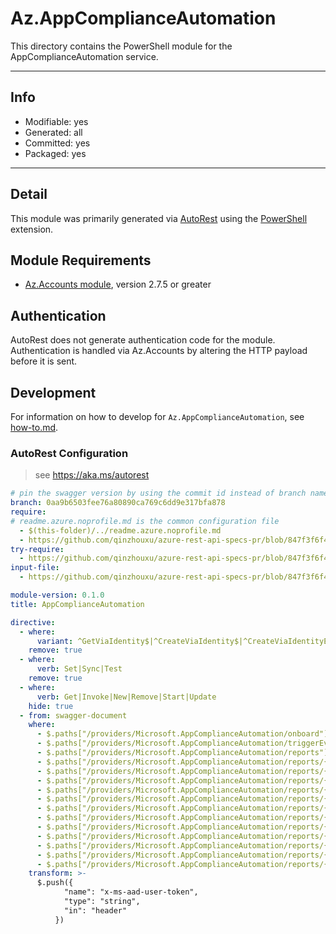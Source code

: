 <!-- region Generated -->
# Az.AppComplianceAutomation
This directory contains the PowerShell module for the AppComplianceAutomation service.

---
## Info
- Modifiable: yes
- Generated: all
- Committed: yes
- Packaged: yes

---
## Detail
This module was primarily generated via [AutoRest](https://github.com/Azure/autorest) using the [PowerShell](https://github.com/Azure/autorest.powershell) extension.

## Module Requirements
- [Az.Accounts module](https://www.powershellgallery.com/packages/Az.Accounts/), version 2.7.5 or greater

## Authentication
AutoRest does not generate authentication code for the module. Authentication is handled via Az.Accounts by altering the HTTP payload before it is sent.

## Development
For information on how to develop for `Az.AppComplianceAutomation`, see [how-to.md](how-to.md).
<!-- endregion -->

### AutoRest Configuration
> see https://aka.ms/autorest

```yaml
# pin the swagger version by using the commit id instead of branch name
branch: 0aa9b6503fee76a80890ca769c6dd9e317bfa878
require:
# readme.azure.noprofile.md is the common configuration file
  - $(this-folder)/../readme.azure.noprofile.md
  - https://github.com/qinzhouxu/azure-rest-api-specs-pr/blob/847f3f6f4ec2d876241a5d4df6721d8cd872bbf3/specification/appcomplianceautomation/resource-manager/readme.md
try-require: 
  - https://github.com/qinzhouxu/azure-rest-api-specs-pr/blob/847f3f6f4ec2d876241a5d4df6721d8cd872bbf3/specification/appcomplianceautomation/resource-manager/readme.powershell.md
input-file:
  - https://github.com/qinzhouxu/azure-rest-api-specs-pr/blob/847f3f6f4ec2d876241a5d4df6721d8cd872bbf3/specification/appcomplianceautomation/resource-manager/Microsoft.AppComplianceAutomation/preview/2023-02-15-preview/appcomplianceautomation.json

module-version: 0.1.0
title: AppComplianceAutomation

directive:
  - where:
      variant: ^GetViaIdentity$|^CreateViaIdentity$|^CreateViaIdentityExpanded$|^DeleteViaIdentity$|^UpdateViaIdentity$|^UpdateViaIdentityExpanded$|^CheckViaIdentity$|^CheckViaIdentityExpanded$
    remove: true
  - where:
      verb: Set|Sync|Test
    remove: true
  - where:
      verb: Get|Invoke|New|Remove|Start|Update
    hide: true
  - from: swagger-document
    where:
      - $.paths["/providers/Microsoft.AppComplianceAutomation/onboard"].post.parameters
      - $.paths["/providers/Microsoft.AppComplianceAutomation/triggerEvaluation"].post.parameters
      - $.paths["/providers/Microsoft.AppComplianceAutomation/reports"].get.parameters
      - $.paths["/providers/Microsoft.AppComplianceAutomation/reports/{reportName}"].get.parameters
      - $.paths["/providers/Microsoft.AppComplianceAutomation/reports/{reportName}"].put.parameters
      - $.paths["/providers/Microsoft.AppComplianceAutomation/reports/{reportName}"].patch.parameters
      - $.paths["/providers/Microsoft.AppComplianceAutomation/reports/{reportName}"].delete.parameters
      - $.paths["/providers/Microsoft.AppComplianceAutomation/reports/{reportName}/webhooks"].get.parameters
      - $.paths["/providers/Microsoft.AppComplianceAutomation/reports/{reportName}/webhooks/{webhookName}"].get.parameters
      - $.paths["/providers/Microsoft.AppComplianceAutomation/reports/{reportName}/webhooks/{webhookName}"].put.parameters
      - $.paths["/providers/Microsoft.AppComplianceAutomation/reports/{reportName}/webhooks/{webhookName}"].patch.parameters
      - $.paths["/providers/Microsoft.AppComplianceAutomation/reports/{reportName}/webhooks/{webhookName}"].delete.parameters
      - $.paths["/providers/Microsoft.AppComplianceAutomation/reports/{reportName}/snapshots"].get.parameters
      - $.paths["/providers/Microsoft.AppComplianceAutomation/reports/{reportName}/snapshots/{snapshotName}"].get.parameters
      - $.paths["/providers/Microsoft.AppComplianceAutomation/reports/{reportName}/snapshots/{snapshotName}/download"].post.parameters
    transform: >-
      $.push({
            "name": "x-ms-aad-user-token",
            "type": "string",
            "in": "header"
          })

```
